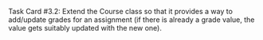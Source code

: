 Task Card #3.2: Extend the Course class so that it provides a way to add/update grades for an assignment (if there is already a grade value, the value gets suitably updated with the new one).
